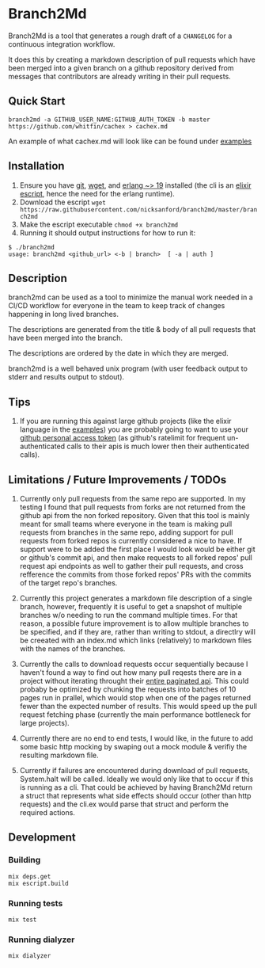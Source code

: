 # Branch2Md

Branch2Md is a tool that generates a rough draft of a `CHANGELOG`
for a continuous integration workflow.

It does this by creating a markdown description of pull requests
which have been merged into a given branch on a github repository derived from
messages that contributors are already writing in their pull requests.

## Quick Start
`branch2md -a GITHUB_USER_NAME:GITHUB_AUTH_TOKEN -b master https://github.com/whitfin/cachex > cachex.md`

An example of what cachex.md will look like can be found under [examples](https://github.com/nicksanford/branch2md/tree/master/examples/cachex.md)

## Installation
1. Ensure you have [git](https://git-scm.com/book/en/v2/Getti$g-Started-Installing-Git), [wget](https://www.gnu.org/software/wget/), and [erlang ~> 19](http://www.erlang.org/downloads) installed (the cli is an [elixir escript](https://hexdocs.pm/mix/master/Mix.Tasks.Escript.Build.html), hence the need for the erlang runtime).
2. Download the escript `wget https://raw.githubusercontent.com/nicksanford/branch2md/master/branch2md`
3. Make the escript executable `chmod +x branch2md`
4. Running it should output instructions for how to run it:
```
$ ./branch2md
usage: branch2md <github_url> <-b | branch>  [ -a | auth ]
```

## Description
branch2md can be used as a tool to minimize the manual work needed in a CI/CD workflow
for everyone in the team to keep track of changes happening in long lived branches.

The descriptions are generated from the title & body of all pull requests that
have been merged into the branch.

The descriptions are ordered by the date in which they are merged.

branch2md is a well behaved unix program (with user feedback output to stderr
and results output to stdout).

## Tips
1. If you are running this against large github projects
(like the elixir language in the [examples](https://github.com/nicksanford/branch2md/tree/master/examples)) you are probably going to want to use your
[github personal access token](https://help.github.com/articles/creating-a-personal-access-token-for-the-command-line/)
(as github's ratelimit for frequent un-authenticated calls to  their apis is 
much lower then their authenticated calls).

## Limitations / Future Improvements / TODOs
1. Currently only pull requests from the same repo are supported. In my testing
I found that pull requests from forks are not returned from the github api from
the non forked repository.
Given that this tool is mainly meant for small teams where everyone in the team
is making pull requests from branches in the same repo, adding support for pull
requests from forked repos is currently considered a nice to have.
If support were to be added the first place I would look would be either git or
github's commit api, and then make requests to all forked repos' pull request api
endpoints as well to gather their pull requests, and cross refference the commits
from those forked repos' PRs with the commits of the target repo's branches.

2.  Currently this project generates a markdown file description of a single branch,
however, frequently it is useful to get a snapshot of multiple branches w/o needing
to run the command multiple times. For that reason, a possible future improvement
is to allow multiple branches to be specified, and if they are, rather than
writing to stdout, a directlry will be creeated with an index.md which links
(relatively) to markdown files with the names of the branches.

3. Currently the calls to download requests occur sequentially because I haven't
found a way to find out how many pull reqests there are in a project without
iterating throught their
[entire paginated api](https://developer.github.com/v3/pulls/). This could
probaby be optimized by chunking the requests into batches of 10 pages run in
prallel, which would stop when one of the pages returned fewer than the expected
number of results. This would speed up the pull request fetching phase (currently
the main performance bottleneck for large projects).

4. Currently there are no end to end tests, I would like, in the future to add
some basic http mocking by swaping out a mock module & verifiy the resulting
markdown file.

5. Currently if failures are encountered during download of pull requests,
System.halt will be called. Ideally we would only like that to occur if this is
running as a cli. That could be achieved by having Branch2Md return a struct
that represents what side effects should occur (other than http requests) and
the cli.ex would parse that struct and perform the required actions.

## Development

### Building
```
mix deps.get
mix escript.build
```

### Running tests
```
mix test
```

### Running dialyzer
```
mix dialyzer
```
